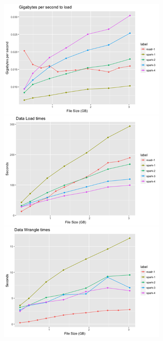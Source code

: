 ![](README_files/figure-markdown_strict/unnamed-chunk-1-1.png)![](README_files/figure-markdown_strict/unnamed-chunk-1-2.png)![](README_files/figure-markdown_strict/unnamed-chunk-1-3.png)
